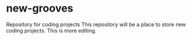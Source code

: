 # new-grooves
Repository for coding projects
This repository will be a place to store new coding projects.
This is more editing. 
